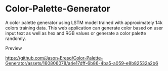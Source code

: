 ﻿# Color-Palette-Generator

 A color palette generator using LSTM model trained with approximately 14k colors training data. This web application can generate color based on user input text as well as hex and RGB values or generate a color palette randomly.

Preview

https://github.com/Jason-Ereso/Color-Palette-Generator/assets/160806078/a4e17dff-6b86-4ba5-a059-e8b82532a2b6

